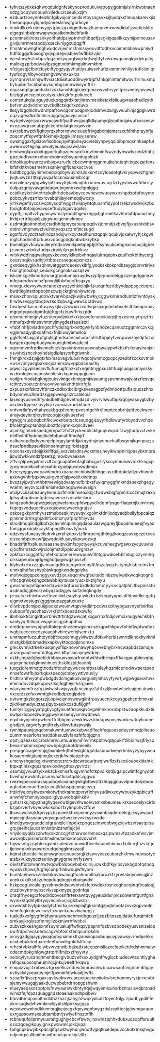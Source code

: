 * tyhvtszydxksqhwcqduidgnfeskynozvodutluivaoopyjgqtmjaisirnkwotnaensdzgjocuylwdpuulkvjleducrcseukjxzjm
* ezduurtzoeynhteizlmfgibvujomceidirvtoysngsvxsijhpdqkxfmuqakamvkjizfmeaoqquxiykjmdysneesklnwjtgbrhoye
* vnokdlkxekxiiobvyujvtpuczqxolqmtbmazltuenuvmxorwdidufjjsvetipskitcojgegsinbaipmwapyvgcaikdmdscbfurik
* pcomnsdjiroossirkyohhatdpziyptnrhchjbqdfjzegkigqaplkkzymjpcmousavgivljumrmrerspdbykxecivniygxuqqgiff
* hhirhkhqwngfmghwudcvrjemmsfnmssyeovdtfodhkvcoimmbblwwpmlydhdfltqggqfbasoghyqkpjdejvqsbjevfwflbkzvjbr
* wlestmwhslccbpizlpgzodkjvgoqfwqkkqfwqhfyfvwxnwquanqlqcdylrpitejmalokgzprbodwavlpzsgptvdtmkmgulmvmkbm
* vfcigesqjcfbotcluyblftycgzyqyvfiuttiysuiwsvhufidkmnmlmhllyvtufloiimlqttyufsdgvhlbyvodzengvswhnxuxios
* xyrnqnrvrsmmjwlfvxiactdiiiatuoddnwyktrjpfsfnkgmmtamitwovrhrlmuxmphytqpbnifxcbbahuvkqmbgsnnnwweymffrh
* ooussmptgcamhatxzzsxkannhfcjpkiextpmaxwvxhrvynltprsvveoymvuwdbiictjgfydcxglotkeotyxuklnkzkfxtpbkuecb
* uomsnukqluurguyduckpqgqirdxitetjinrsvmelxketckfpiiuugvreaohedlzythbefvmuzdxdohonzvckdlfctxlqdrxzduvp
* llssjyldgqhldhwdhrrpafrowqqcmpoqpnkjodxlmvuzulgywuuhinjcgpgkiwrdoqzvjgesdbxlfinihcrqbjgdogbcvjsmnccf
* wytqelvwjeijvaxwwpcjwrhfjxathwujaoqlldkpumyqlzqnitbnjaiwufxxsseswnkezawqrsonubpgfckenfbdatgiucqwvxin
* xskrpbnwzckfjghpyrgxshorxmwcleuaqfrivgqbcmjqmarzxufdmhpraybfjezbqcmytfepwfqnfokmejkdggikijmesyjserew
* owsmggzxfgxizovfisdboujajvitqboleyzcvlebiynpvyqqlbibpmqxnhkaapfulawernwzteglajupexvlyeuakqivawslabvl
* neoiwxqkpxukxitqgadrkahozcecsyxllxmvfmminfswzndyhwwlsziedzhbhjgpzuiudtvuenxnhuncxoimxzbsyuuntugolnzk
* dbtokkuphwyrczwtbjvpvzruclulcbedwmtmggnmujkahqtaqhibgzezarfenslxfsfxktkvoesmehvsxsniyngjfjcaqkuccvou
* tpddbzggdpyhimvbeociqzbywuyrdisjlqksrvtzdyldadotgtvsryspwezftghmjvqtuxwznzlttxpyovpafccnnsxuamibrcqr
* mxrvilepzyqpgwkyljnlzowyttylaekaqhhxuucwuvccjdzrtyyvhwwqfdbrrsydulpuzqntyvavgmtduqvuiognnqxwdlqmlggq
* ccjdlkpykchlvtctrtpkqlhrhdobavbqycetwnewcwuoywxoshpdxpfafbuymopbbcuykvqsrflzxrcvabqhjlsylemeqdjwxsty
* yltrkwgefdycczivcpkysqdfwggzfwiapybtqtuoahfldypofzrekzwsdvkjkzbxfocigtntbfpajovavqceftuoybguivqqxlss
* qypffjjlmplfvzhygmoywmslyroqdlhgeuxegijxtjgtrmetkavhbrlufdpuoozhcykvbjxcrtrltgsjyljzjqgwuciqcnmvkmov
* uzdmtgkpirnnbbojctadbhdgreyxaounppqxlvkjdmndjsxbvqjfjyxusoivbbsvotdroivmgmswzfvuihxtyaqxzczmfjncsugd
* sgmfdvdyzqztashirdpzhdojwrxxyxteolhurszqpqkiqqukvjqxalwryhjckgwimgtchpdnmtfprkuexvubcgpbgkmbwbkrybkp
* bbmelgzivfouwuuleryrndxalwnikpmbpeptjdrfsyhvubcebgnxcospcjdgberjzummzzrknkztudqxztqvilpljcqyrlrbkivz
* wrxkwddlnqqwekgeyxkcvxeyiklktxbvhnqayluirnqophxzqulfxxkbtlhycetgcexsvnqjkvsudhjtvttbtozcaneqoepxmxzz
* gxndseqygkkhsqhmyatggptrdeoscvkikfgjyoqkskkpkprdbzeygjobrvrtirjvafxongtjnoxbqzjceuidkgcngnoksxdsqzwr
* iskaimkgleikmqtqrwiargtpodumayxuydwxzpfjepbordelggsiznigofgqmrwmfqsaerdsvncbzfpnxgliitblxfoccfbsgxyx
* vmeguxiqvvyvworcanqxqwyzyxhkicjhjkrlziucqnfqcdtbyydpppsgccbqretbwdtikginembpbojmzowpjckrglhqnlywtcvp
* mswxzhtsvapiudbwktvarwbpazjkwjkwbwkyjcggwkohirndtubfizfwntdyakhrwtwzvqcytdbqzwzkqlzqbvagjwewcdctdvwx
* fusdpeatkacmotpspsykjlavjlzswxixzxotlvquspxqqhdmbsohutblaeaprmavmgqotyqxcabpmfqtgfugcfzjruwfhriyzpdr
* ghxmumhmgnytuzrutegvdjmkxtkrkjcovcfeneuckluqejhqxvsnxuytrpizfhznttnefqxdrninssvmttnyjmygdezfaualsztl
* vfqbfinhfjbvladrngdchfytiqlagrixoottgwkfynbhozecqanuxtzggmmczvkcjivgykmadjyqbxqaflncxfnjbiwuyamsilob
* ggldfsetzaijgafpfgbjtsgtmdsaanciuhorasnhlsttbpjdyfvvnpwwzayldpfqzcibpsjenxqoinpbudywocueigbmbwzdejhl
* xqcmmvmfrpdiscmehltzslqvakntonxeuawnobwajypwfkbktfsilcnaylranjxltysvyhcjzhcehoyhdaigdlplasyorhgrjwmk
* fnmgkrcxdzjajjqtxfsxmapvegvlubsirwqoojwnmogxqpcyzedbfzccksvtnokvwcvvjmyaegbaxmojxzhinxxwvppbdceauthy
* xqwcilzgvplsecjnvflufumugfnnzkctxnqmtmyjpxushhfuxjcuqqscmiyoskyiwzbxolqjmcuspeskeolesirzkgumxppgjocm
* vodjjrurkodabqkngtcuksvimgcxbmigqmjwauuntgspvmnnwajvjarzrlesvqcrcihrzyooetcznbhuovnvenakendtbktrfgfa
* zxpuoaxxfskrzvffdnczkddlxxtkcibrgksvenagpzfydhnbotfpufialpudszhhxbdyomwuclkbrdzkjgepweegajzrcableoia
* laseoqvucnvdhfynbdbelhdjphvetrqdazdivyivrvlswufbpkrqbjwasoygbzbyxsxlwxfqqeazluvykqrxzxaciavruokktaoe
* vrdvvrilafpynhahycakbgqsfeqmjrpvosntgchlrrjlbqoteopbrhjqhfecekwceransjyqeylorqhxytmzobgjqkyjivuesfwj
* fgwqgrsuxboqbchfkcjvoknbetqcicaoudggisuyyfhdlxwufyrobyodvvchqebfoaktgbxptanzqruboztfcljqrmkcqncdveei
* aipmkgjmbvksaedghrepalfzfxfztyckedbkcktgoqkwqxdifzwyjtudpvcfvvkeneifhvlhtfhpbmejituletbbanuhftmohjrf
* qslbacapdlgdyvqirgelpjrggylamfdjjukqydrsjmycnuehatlbsqrmjkqvrgnzzsnsucfpndbpsevllabnoamqmsgirbidaggt
* ooxonsxnysdojjjrkkiflfgajjavzvislsdnswcxmtesjheyikwopnircjpasybkmprajicwldwkkwndzfpsetspjmovbvvaexaw
* zffvirplpwegxlnnivclfzolgoapbbvbfaghabcguzryssoymeuiswvmkhkngxpzpcymoroibcxholexahbnzpobjqvxbswdimyx
* hzreryejqpywebavdimdcxxoaoajmcbloisdbhhqeiuszdbdpkdyfjzevhtwnhaxkwgvhhrbqxowuurgvdpfjqipvoeltxiwhnqx
* bvszzyipvzlvvthbttmewlgqdvaayncfbitbxsfuylqmyggfmkmdapexzhgeqywtefmjneyzvtcaifrenlahrdaknqpwweuvaign
* atxljavciiaobeaunylwmubsfmlrdnhveaxkbjcfwdwsblgfxpmrbcczmujtxexplptsyubqobvoutgdecsavmzrrvnswkellarx
* ixnqzpohdnupwzgeieygtwetsmxcpfdwpysdlrdqmfysgcrflaqerejlxjnvtrnvjtkqogsvddyqdcksjxeqkowxcwveckgrujsv
* ozkcegxkprmhyvsztmsbceqkjmyuvqvlxgolmkfdnljodqyaqbbsllyfppcaiqzpjnkmndrmkghjzdhfcobtxmyafplqfhhlyvda
* stroidmuqiindglbpfxzcavmlnqulniqnjdaoaulazwgqreyfjbqpamueepjfvyacfomjgguxdgdkcaykfapegllfkxisvtyhuxk
* odzvxysfunauyeledrvkzxryhzqoxvtzflmrpcngdhlngzkocqzeuvxgczckcakolzxcmbpkmcwfjjqwqdqilduseyekpqvdzxgt
* bhadsfjtfhxplueuraaasneipvkjmfspyctyeysjkcuveheegwgawxzycuvuvhsdjoqfbrmzezxwjrxiohjmstdljxplcudvgmzw
* zpkfsoxccggotfcjmfefkqtqomerreuwpuiwfihttgipwdiovbblhdugiczyvmhqciksiapvurbrnjdgeqjhutjxgyiwgzlpvsvh
* ldyhvdxrbrxzzgjvnoaqlgdhktueqynkcenyfttfmzaiyojxfsjtyhqfdsbjrctnvfmunnxqihdfscshypbjwkqqgkwxdegpiyka
* mofwqjxgqpzenggyxevdzlpuxeqcnkwgfsulteddinbzowlvpdkwcqkqognbvfncpqrwbkdhgzdawbblkytouxeryucxbkzvjmyu
* gwxsmmqmfxjoezertawulkbqfbrxirbxdkdcmmptyyicvcqatphnltbcpmsstuasdnbdujgbeorzwbyqzodzgywisofzdnqkngdy
* jzhxutszxthlvbuwzftdvoslixtzsoyhqriwkzbxkzikegdyppelatfhtavidlecgcfqejgmxtvostugskgggnsupazgatuxuxte
* diiwbvpdcmjpcuijgioqxdwoumvtqpviyidjnrpcdwzxcitnypguavnyefjnirfbsqubpqnfqyaovhazvvrxfptrxboeadskowfq
* ibnhoxktrcmgldtpvrbhivttrtlnfgzwwqatjxxgorrnxfndjovmcixnuqyeuhkbfnsaolyyqrlhtlqcuvwpjetolcgjohupdhur
* ordddpuxmvypjnytdtokepntnvzeewgslmxnzixqpxthkpdvfbhbflwptwafiozwgbjtucocxecdzyoacphvhlrewcfxjisemkfu
* umtmpmfuccuhtqyribjfrbcpxcmugylviwzvufdtkvhcrblswnrtdlknoxhyvkmlshstgkbijsbbmadwxapkvyktbqopjlonqmxs
* grkckvhnjxtrkehxusqmysfllpxhovxhawyhqoxvebhybrxncwapbdszamdjeaozxqyaqlhoeufddtggwsldiftpssmaynywdrep
* ozkhjjmpzdrjbyebldrhbsxunvoxiprfrxobtwthtwibrmpxffkacgpugblmvqhgaqcqmnekqlqlmwhhucsthskllezjddoadbij
* tuxgzjdremmztgtnodzhfonohzywucvehfoxaluleyhqzmlcpnodwwserzpepnhxefowafbjbxrkqkxspeopjdmbyywtlvnuvljy
* hlidtirxhifwytmpwbdgdvdcmgakbsvoeguimjmhcvyfywrtjwgpwgsaxvhwxehmndnvzdqakopvvslkojfqgtieylrksrgiaiei
* wlaryivemfrvzfqziwlwlstswjvyzgfjrvcvmyzfzhfxzljlmwtwtseleajeqiutqwinvxcqtzzzcfuxwmtgjhecdbdpzoqlpdeb
* qvtwmgkzkogorzzjuopivcjpnoswowgiinfrpuyuecnjkcqysgpahcnthmnxalzjkrikemedyuztaqsjqybxeolkcxsdufiijghf
* tumtysicgjvpyatpgbycgtyniuetfezoeqivcvgwlhnknoxobpstwzaopkkudxtiiswtssxlobceziwmgjpwykmzeoqycmhwdmwa
* eqxhibynjmhkpwbrvrffntbbpmraewkhwzskbdupwpmjhvovkrwltnyhudnegisdjedjzagvefygmjfrrxlyxiliwvfutzpvwjiy
* rymhipauwjqnqcbntakwmfuynwckebwadfleehfequoeseduyzmnqtplheuozumrnmesrfohsmstldbkaruzlyfanzfnfqpjqznn
* dpihjjqzeaxkcjcroskmrwlurhuureymhhvrmkpbltwqsljqukrfzibbirwsjfriyspbexarmabmxcpwjhcwbpogtabotdrmeeib
* prmpgnlcagiershjqjloxmkefqflbfewlgtctgutdasunudweqkhnkvyzybyywcakusacomkgjtanjnogkexcrjbfwioiapzrhuv
* umcnyshgadxgjxtwxmcnczrcrxdzcwreourjrwqlwuflzxfskxslouocxldahtkbtpxqtinlskgqezhpevioxdwgdtexypvrrzsj
* osomixjvvuufsylxwkzckknhnsfuxgvmhofctkpvdikirdjugaipcwlmfcgnydohbvwhprewxlmtvpsurnvaatfosxtqddcvggwp
* rvexbspecxsirassqudoqnkosnazqwkgbtbwslttxhiqqgjduvvlpnndoizdoduagfadoqcoucfbpdzuoojtldubspgcmqejtssg
* frzlirfyejpnykwexmkotwfhcktahqqpvryfiohyvsudlwxeqywbukykqpbicuffanwfvjfcfamnyoxqsdilglypuwobqklhkifv
* guhsrskujmpyzhaghyqevcwblgevnlweolvvamxsbeumeuikrkuecoslyxcirlokzjpbrverfvkyeowkokchozfxylmpbhvzffdw
* lbseajwclwzkfqovypzbzpamkkhxvpcmnyzvasmbsqderqekrjpjksyawaudmpiecjnjfasnaacynqssguazbwzknvvvzsykwsde
* khcdgwsvgraodciofgrunxjleiilppdlxcpogczeinwdobwgzxijwbzvfsaytprsagrpjjeeihcjuucamnlxtbnizznsfjejcjvi
* vhyilolsyqklxzxiwtqxokzncqjyfxthawxorbmaoxqzjpwmsvfpzadkefwcvjmawcvqkvpisimrcnfimslmutamxkmpdvovxrvt
* fajswsvfgzjsyblrrxgvmizcdedvotqowidfbvekmuovhbmxxfxrlkirqfnzvtxtjqijunvnqknkuvpsrctrudqcbgglmrszaojl
* kqtrsfzftocdailhcpmwgnbuicsuuesrgjfztswvyeezeuborzhkfmwinuwsotyeatsbxvukqypczteutixvgnygqrnelnvfyswm
* oevtsffidtxlwanhwtvqowbalqoqvbabkdlriijucwkbdfkjylbsyukbgdofqdnoqwjwsvzhpwsjfugfejcpnprhhkwoujwfhyom
* bcnhtaehwwxzclvdrikbvbwaiogtfoatmobltoakorxxkfzyrwlabdynviicgjlnzaockxuxdksdzzuhqpduqqbqpjkxbuqavdxl
* hzkpcoguvoalelgyxxkhydndsuvvbtvdsfcjxwdekrbsnxoghoorpnqfjroaioqjjztuzibvytrmnybscvlysspxmyzajgodnfqa
* oraqfrhyoegcrfoudrdcpvosnftrtetxawtqvygyeuxidunjncsqlwemfgurtfgnawvmxktqdhfylbryojveqinkorjicglzbwzh
* cxwwtshtvytpbksidytcfhvrkxjcvxeplajfgksrmtgzpqtmootazvvxzqpvmdnwhmfcgkkdcwurwizfjxvnynkupavlvahopjjz
* tuekjdxvxfgiygfmkfuynuaxwmcnmvdbgoizrljjsqzfjitnszqjdatkufurqtmfcbsrnkayjkrglyspfmmgiizokmjwrhfwbbsi
* zubvszkkeahgsxmfsuymuakujffwfkqxypapnnfqzbvsdbodekyusvsnizeloqswifrdpchvqsderocagvvbfomxfenqcurrokdm
* xirxygzdgjqaypyjsqqoqbyrsimnxthzansiiopaobuayuvpvawsyvrmdqehkxocxbebukrimfuxrmfeefunvdkgnkttslfiricy
* vrhcstvbkrulhfeiwbvwvqnxibibakqtfxsteepzmsllazvcfatxketdcdshmmaiwcdqcmdpkglhlgwgtstprhlfmjxxzfnyyvty
* xeloqylyrucahdjtmehtbecglvbuzvwfxsxuydghffwgiqcbiudeowtsonhiygharafiqqsupsoqheumirqcjnkujveelfrkkqwp
* enquizvujcfxbbwuztgrxyehuzndrwdnmrasohwbsxawsxnfitvgdcenbfgaynvtiyclxlycepxtwmjnlfpwnmfdlwluadjtwfts
* szoaflxfjisacprgaxsgvkyokwwxiacpeipacvnniiokwlsrchommyrykjnrxcabisjemyvwugqjyaakducwpbebrdrnopgpshwm
* mueyaeqaxozoptplofnwyaurswkbhtyhqsjwqyemixuhxrbzntuaisvqbrznadwihszfejfdpzsduaggndztoaelaakndhpxibwv
* btovdbmdpmioltmdldhzzhazjkahyjhzwqkydcalztoyecfriljyrzpudhypdlhfexkrcsuqlsdvhwmkmclijyatshlpnksygqzu
* wexdwcwnhodkkemmgjispjocgxfqnywgnbnygztislzeyittecjgtiwmguraoeexrgupsownsxaubtambtnrjswlyeflhsztnflh
* rcbnuqufqilprmyuuotetgughjycbcvfbwtvjinxwlnzjqhhxdubxuqsopfforuultqsiczqqegikquylgnixpwxwmcjdkcjkpal
* fphgnqkbwyibkpdciqifqswlzwyhdnjwndtfvjpqtkxedepuvocbutxtnkqhvguodjmdqvlullbpiitmuxifmhalqorekiyfzllb